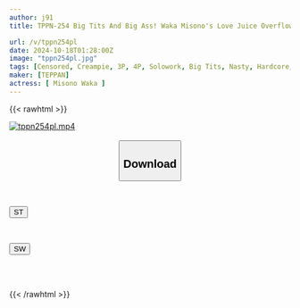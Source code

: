 ```yaml
---
author: j91
title: TPPN-254 Big Tits And Big Ass! Waka Misono's Love Juice Overflows As She Is Subjected To Intense Pissugucho Torture, Dripping With Sweat, Squirting, And Losing Consciousness In A Trance! Continuous Creampie

url: /v/tppn254pl
date: 2024-10-18T01:28:00Z
image: "tppn254pl.jpg"
tags: [Censored, Creampie, 3P, 4P, Solowork, Big Tits, Nasty, Hardcore, Sweat	]
maker: [TEPPAN]
actress: [ Misono Waka ]
---
```



{{< rawhtml >}}

<div class="video" data-videoid="ZryBRgyR1DsqALg">
    <a href="javascript:;">
        <img src="/v/tppn254pl/tppn254pl.jpg" width="WIDTH" height="HEIGHT" alt="tppn254pl.mp4" loading="lazy">
    </a>
</div>

<script type="text/javascript" src="https://j91.asia/asset/on-demand-st.js"></script>

<br>
  <link rel="stylesheet" href="https://j91.asia/asset/bs5.css">
  
  <center>
  <button class="btn btn-primary" type="button" data-bs-toggle="collapse" data-bs-target=".multi-collapse" aria-expanded="false" aria-controls="multiCollapseExample1 multiCollapseExample2"><h2>Download</h2></button></center>
</p>
<div class="row">
  <div class="col">
    <div class="collapse multi-collapse" id="multiCollapseExample1">
      <div class="card card-body">
	      	      <br>
<div class="buttons">  
<p><a href="/v/tppn254pl/st.html" target="_blank"><button class="btn-hover color-3"><i class="fa fa-download"></i> ST</button></a></p></div>
    </div>
  </div>
</div>
  <div class="col">
    <div class="collapse multi-collapse" id="multiCollapseExample2">
      <div class="card card-body">
	      <br>
<div class="buttons">
<p><a href="/v/tppn254pl/sw.html" target="_blank"><button class="btn-hover color-2"><i class="fa fa-download"></i> SW</button></a></p></div>
<br><br>
      </div>
    </div>
  </div>
</div>

{{< /rawhtml >}}